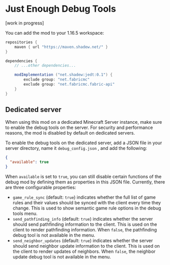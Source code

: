 # Just Enough Debug Tools

[work in progress]

You can add the mod to your 1.16.5 workspace:

```groovy
repositories {
    maven { url "https://maven.shadew.net/" }
}

dependencies {
    // ...other dependencies...

    modImplementation ("net.shadew:jedt:0.1") {
        exclude group: "net.fabricmc"
        exclude group: "net.fabricmc.fabric-api"
    }
}
```

## Dedicated server

When using this mod on a dedicated Minecraft Server instance, make sure to enable the debug tools on the server. For
security and performance reasons, the mod is disabled by default on dedicated servers.

To enable the debug tools on the dedicated server, add a JSON file in your server directory, name it `debug_config.json`
, and add the following:

```json
{
  "available": true
}
```

When `available` is set to `true`, you can still disable certain functions of the debug mod by defining them as
properties in this JSON file. Currently, there are three configurable properties:

- `game_rule_sync` (default: `true`) indicates whether the full list of game rules and their values should be synced
  with the client every time they change. This is used to show semantic game rule options in the debug tools menu.
- `send_pathfinding_info` (default: `true`) indicates whether the server should send pathfinding information to the
  client. This is used on the client to render pathfinding information. When `false`, the pathfinding debug tool is not
  available in the menu.
- `send_neighbor_updates` (default: `true`) indicates whether the server should send neighbor update information to the
  client. This is used on the client to render updates of neighbors. When `false`, the neighbor update debug tool is not
  available in the menu.
